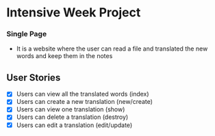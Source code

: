 # Intensive Week Project 
### Single Page
  - It is a website where the user can read a file and translated the new words and keep them in the notes

## User Stories

   * [X] Users can view all the translated words (index)
   * [X] Users can create a new translation (new/create)
   * [X] Users can view one translation (show)
   * [X] Users can delete a translation (destroy)
   * [X] Users can edit a translation (edit/update)
